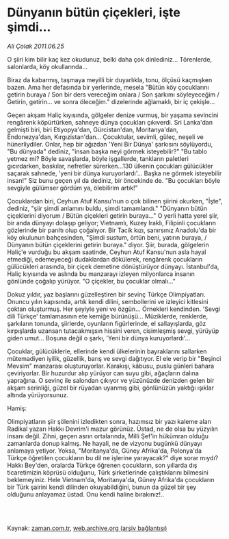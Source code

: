 # Dünyanın bütün çiçekleri, işte şimdi...

*Ali Çolak 2011.06.25*

<td class="columnist-detail">
<p>O şiiri kim bilir kaç kez okudunuz, belki daha çok dinlediniz... Törenlerde, salonlarda, köy okullarında...</p>
<p>
<div id="haberMetinDiv">
<p>Biraz da kabarmış, taşmaya meyilli bir duyarlıkla, tonu, ölçüsü kaçmışken bazen. Ama her defasında bir yerlerinde, mesela "Bütün köy çocuklarını getirin buraya / Son bir ders vereceğim onlara / Son şarkımı söyleyeceğim / Getirin, getirin... ve sonra öleceğim." dizelerinde ağlamaklı, bir iç çekişle...
<p>Geçen akşam Haliç kıyısında, gölgeler denize vurmuş, bir yaşama sevincini rengârenk köpürtürken, sahneye dünya çocukları çıkıverdi. Sri Lanka'dan gelmişti biri, biri Etiyopya'dan, Gürcistan'dan, Moritanya'dan, Endonezya'dan, Kırgızistan'dan... Çocuktular, sevimli, güleç, neşeli ve hünerliydiler. Onlar, hep bir ağızdan 'Yeni Bir Dünya' şarkısını söylüyordu, "Bu dünyada" dediniz, "insan başka neyi görmek isteyebilir?" "Bu tablo yetmez mi? Böyle savaşlarda, böyle işgallerde, tankların paletleri gıcırdarken, baskılar, nefretler sürerken...130 ülkenin çocukları gülücükler saçarak sahnede, 'yeni bir dünya kuruyorlardı'... Başka ne görmek isteyebilir insan!" Siz bunu geçen yıl da dediniz, bir öncekinde de. "Bu çocukları böyle sevgiyle gülümser gördüm ya, ölebilirim artık!"
<p>Çocuklardan biri, Ceyhun Atuf Kansu'nun o çok bilinen şiirini okurken, "İşte", dediniz, "şiir şimdi anlamını buldu, şimdi tamamlandı." "Dünyanın bütün çiçeklerini diyorum / Bütün çiçekleri getirin buraya..." O yerli hatta yerel şiir, bir anda dünyayı dolaşıp geliyor; Vietnamlı, Kuzey Iraklı, Filipinli çocukların gözlerinde bir parıltı olup çoğalıyor. Bir Tacik kızı, sanırsınız Anadolu'da bir köy okulunun bahçesinden, "Şimdi sustum, örtün beni, yatırın buraya, / Dünyanın bütün çiçeklerini getirin buraya." diyor. Şiir, burada, gölgelerin Haliç'e vurduğu bu akşam saatinde, Ceyhun Atuf Kansu'nun asla hayal etmediği, edemeyeceği dudaklardan dökülerek, rengârenk çocukların gülücükleri arasında, bir çiçek demetine dönüştürüyor dünyayı. İstanbul'da, Haliç kıyısında ve aslında bu manzarayı izleyen milyonlarca insanın gönlünde çoğalıp yürüyor. "O çiçekler, bu çocuklar olmalı..."
<p>Dokuz yıldır, yaz başlarını güzelleştiren bir sevinç Türkçe Olimpiyatları. Onuncu yılın kapısında, artık kendi dilini, sembollerini ve izleyici kitlesini çoktan oluşturmuş. Her şeyiyle yeni ve özgün... Örnekleri kendinden. 'Sevgi dili Türkçe' tamlamasının ete kemiğe bürünüşü... Müziklerde, renklerde, şarkıların tonunda, şiirlerde, oyunların figürlerinde, el sallayışlarda, göz kırpışlarda uzansan tutacakmışsın hissini veren, cisimleşmiş sevgi, yürüyüp giden umut... Boşuna değil o şarkı, 'Yeni bir dünya kuruyorlardı'...
<p>Çocuklar, gülücüklerle, ellerinde kendi ülkelerinin bayraklarını sallarken mütemadiyen iyilik, güzellik, barış ve sevgi dağıtıyor. El ele verip bir "Beşinci Mevsim" manzarası oluşturuyorlar. Karakışı, kâbusu, puslu günleri bahara çeviriyorlar. Bir huzurdur alıp yürüyor can suyu gibi, ağaçların dalına yaprağına. O sevinç ile salondan çıkıyor ve yüzünüzde denizden gelen bir akşam serinliği, güzel bir rüyadan uyanmış gibi, gönlünüzün yaktığı ışıklar altında yürüyorsunuz.
<p>Hamiş:
<p>Olimpiyatların şiir şölenini izledikten sonra, hazımsız bir yazı kaleme alan Radikal yazarı Hakkı Devrim'i mazur görünüz. Üstad, ne de olsa bu yüzyılın insanı değil. Zihni, geçen asrın ortalarında, Milli Şef'in hükümran olduğu zamanlarda donup kalmış. Ne hayali, ne de vizyonu bugünkü dünyayı anlamaya yetiyor. Yoksa, "Moritanya'da, Güney Afrika'da, Polonya'da Türkçe öğretilen çocukların bu dil ne işlerine yarayacak?" diye sorar mıydı? Hakkı Bey'den, oralarda Türkçe öğrenen çocukların, son yıllarda dış ticaretimizin köprüsü olduğunu, Türk şirketlerinde çalıştıklarını bilmesini beklemeyiniz. Hele Vietnam'da, Moritanya'da, Güney Afrika'da çocukların bir Türk şairini kendi dilinden okuyabildiğini, bunun da güzel bir şey olduğunu anlayamaz üstad. Onu kendi haline bırakınız!.. </p></p></p></p></p></p></p></div>
</p>


<p><br>
		 </br></p></td>

Kaynak: [zaman.com.tr](http://zaman.com.tr/yazar.do?yazino=1150880), [web.archive.org (arşiv bağlantısı)](http://web.archive.org/web/20111213101722/http://zaman.com.tr/yazar.do?yazino=1150880)
